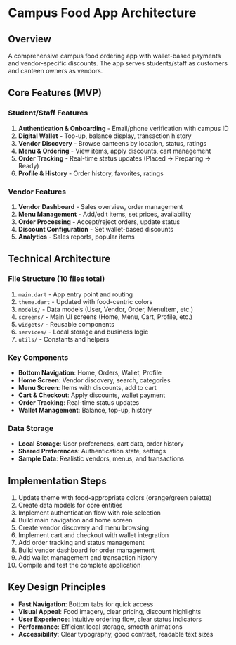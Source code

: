 # Campus Food App Architecture

## Overview
A comprehensive campus food ordering app with wallet-based payments and vendor-specific discounts. The app serves students/staff as customers and canteen owners as vendors.

## Core Features (MVP)

### Student/Staff Features
1. **Authentication & Onboarding** - Email/phone verification with campus ID
2. **Digital Wallet** - Top-up, balance display, transaction history
3. **Vendor Discovery** - Browse canteens by location, status, ratings
4. **Menu & Ordering** - View items, apply discounts, cart management
5. **Order Tracking** - Real-time status updates (Placed → Preparing → Ready)
6. **Profile & History** - Order history, favorites, ratings

### Vendor Features
1. **Vendor Dashboard** - Sales overview, order management
2. **Menu Management** - Add/edit items, set prices, availability
3. **Order Processing** - Accept/reject orders, update status
4. **Discount Configuration** - Set wallet-based discounts
5. **Analytics** - Sales reports, popular items

## Technical Architecture

### File Structure (10 files total)
1. `main.dart` - App entry point and routing
2. `theme.dart` - Updated with food-centric colors
3. `models/` - Data models (User, Vendor, Order, MenuItem, etc.)
4. `screens/` - Main UI screens (Home, Menu, Cart, Profile, etc.)
5. `widgets/` - Reusable components
6. `services/` - Local storage and business logic
7. `utils/` - Constants and helpers

### Key Components
- **Bottom Navigation**: Home, Orders, Wallet, Profile
- **Home Screen**: Vendor discovery, search, categories
- **Menu Screen**: Items with discounts, add to cart
- **Cart & Checkout**: Apply discounts, wallet payment
- **Order Tracking**: Real-time status updates
- **Wallet Management**: Balance, top-up, history

### Data Storage
- **Local Storage**: User preferences, cart data, order history
- **Shared Preferences**: Authentication state, settings
- **Sample Data**: Realistic vendors, menus, and transactions

## Implementation Steps
1. Update theme with food-appropriate colors (orange/green palette)
2. Create data models for core entities
3. Implement authentication flow with role selection
4. Build main navigation and home screen
5. Create vendor discovery and menu browsing
6. Implement cart and checkout with wallet integration
7. Add order tracking and status management
8. Build vendor dashboard for order management
9. Add wallet management and transaction history
10. Compile and test the complete application

## Key Design Principles
- **Fast Navigation**: Bottom tabs for quick access
- **Visual Appeal**: Food imagery, clear pricing, discount highlights
- **User Experience**: Intuitive ordering flow, clear status indicators
- **Performance**: Efficient local storage, smooth animations
- **Accessibility**: Clear typography, good contrast, readable text sizes